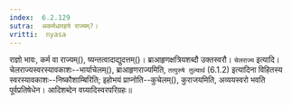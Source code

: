 ```yaml
---
index:  6.2.129
sutra:  अकर्मधारहये राज्यम्?।
vritti:  nyasa
---
```


राज्ञो भावः, कर्म वा राज्यम्(), ष्यन्तत्वादाद्युदत्तम्()। ब्राआहृणक्षत्रियशब्दौ उक्तस्वरौ। 
`चेलराज्य` इत्यादि। चेलराज्यस्वरस्यावकाशः--भार्याचेलम्(), ब्राआहृणराज्यमिति, `तत्पुरुषे तुल्यार्थ` (6.1.2) इत्यादिना विहितस्य स्वरस्यावकाशः--निष्कौशाम्बिरिति; इहोभयं प्राप्नोति--कुचेलम्(), कुराजयमिति, अव्ययस्वरो भवति पूर्वप्रतिषेधेन। आदिशब्देन वग्र्यादिस्वरपरिग्रहः॥
